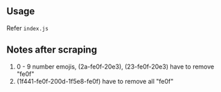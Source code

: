 ## Usage

Refer `index.js`

## Notes after scraping

1. 0 - 9 number emojis, (2a-fe0f-20e3), (23-fe0f-20e3) have to remove "fe0f"
2. (1f441-fe0f-200d-1f5e8-fe0f) have to remove all "fe0f"
